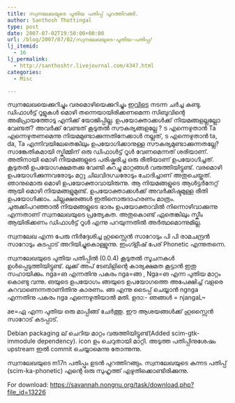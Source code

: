 ```yaml
---
title: സ്വനലേഖയുടെ പുതിയ പതിപ്പ് പുറത്തിറങ്ങി.
author: Santhosh Thottingal
type: post
date: 2007-07-02T19:50:00+00:00
url: /blog/2007/07/02/സ്വനലേഖയുടെ-പുതിയ-പതിപ്പ/
lj_itemid:
  - 16
lj_permalink:
  - http://santhoshtr.livejournal.com/4347.html
categories:
  - Misc

---
```

സ്വനലേഖയെക്കുറിച്ചും വരമൊഴിയെക്കുറിച്ചും [ഇവിടെ][1] നടന്ന ചര്‍ച്ച കണ്ടു. ഡിഫാള്‍ട്ട് റൂളുകള്‍ മൊഴി തന്നെയായിരിക്കണമെന്ന സിബുവിന്റെ അഭിപ്രായത്തോടു എനിക്ക് യോജിപ്പില്ല. ഉപയോക്താക്കള്‍ക്ക് നിയമങ്ങളല്ലല്ലോ വേണ്ടത്? അവര്‍ക്ക് വേണ്ടത് കൂടുതല്‍ സൗകര്യങ്ങളല്ലേ ? ട എന്നെഴുതാന്‍ Ta എന്നെഴുതണമെന്നു നിയമമുണ്ടാക്കുന്നതിനേക്കാള്‍ നല്ല​ത്, ട എന്നെഴുതാന്‍ ta, da, Ta എന്നിവയിലേതെങ്കിലും ഉപയോഗിക്കാനുള്ള സൗകര്യ​മുണ്ടാക്കുന്നതല്ലേ? സാങ്കേതികമായി സ്കിമ്മിന് ഒരു ഡിഫാള്‍ട്ട് റൂള്‍ വേണമെന്നത് ശരിയാണ്. അതിനായി മൊഴി നിയമങ്ങളുടെ പരിഷ്കരിച്ച ഒരു രീതിയാണ് ഉപയോഗിച്ചത്. കൂടുതല്‍ ഉപയോഗക്ഷമതക്കു വേണ്ടി കുറച്ചു മാറ്റങ്ങള്‍ വരുത്തിയിട്ടുണ്ട്. വരമൊഴി ഉപയോഗിക്കുന്നവരോടും മറ്റു ചിലവിദഗ്ധരോടും ചോദിച്ചാണ് അതുചെയ്തത്. ഞാനുമൊരു മൊഴി ഉപയോക്താവായിരുന്നു. ആ നിയമങ്ങളുടെ ആള്‍ട്ടര്‍നേറ്റ് ആയി മൊഴി നിയമങ്ങളുമുണ്ട്. ഉപയോക്താക്കള്‍ക്ക് അവര്‍ക്കിഷ്ടമുള്ള രീതി ഉപയോഗിക്കാം. ചില്ലക്ഷരങ്ങള്‍ ഇതിനൊരുദാഹരണം മാത്രം. ചുരുക്കിപറഞ്ഞാല്‍ നിയമങ്ങളുടെ ഭാരം ഉപയോക്താവില്‍ നിന്നൊഴിവാക്കുന്നു എന്നതാണ് സ്വനലേഖയുടെ പ്രത്യേകത. അതുകൊണ്ട് ഏതെങ്കിലും സ്കീം ആയിരിക്കണം ഡിഫാള്‍ട്ട് റൂള്‍ എന്നു പറയുന്നതില്‍ അര്‍ത്ഥമൊന്നുമില്ല.

സ്വനലേഖ എന്ന പേരു നിര്‍ദ്ദേശിച്ച ഹുസ്സൈന്‍ സാറോടും പി പി രാമചന്ദ്രന്‍ സാറോടും കടപ്പാട് അറിയിച്ചുകൊള്ളുന്നു. ഇംഗ്ളീഷ് പേര് Phonetic എന്നുതന്നെ.

സ്വനലേഖയുടെ പുതിയ പതിപ്പില്‍ (0.0.4) കൂടുതല്‍ സൂചനകള്‍ ഉള്‍പ്പെടുത്തിയിട്ടുണ്ട്. ലുക്ക് അപ് ടേബിളിന്റെ കാര്യക്ഷമത കൂട്ടാന്‍ ഇതു സഹായിക്കും. nga=ങ എന്നതിനു പകരം nga=ങ്ങ , Nga=ങ എന്ന പുതിയ മാറ്റം കൊണ്ടു വന്നു. ങയുടെ ഉപയോഗം ങ്ങയുടെ ഉപയോഗത്തെ അപേക്ഷിച്ച് വളരെ കുറവാണെന്നതാണിതിനു കാരണം. ങ്ങ എന്നു ടൈപ്പ് ചെയ്യാന്‍ ngnga എന്നതിനു പകരം nga എന്നെഴുതിയാല്‍ മതി. ഉദാ:- ഞങ്ങള്‍ = njangaL~

ae=ഏ എന്ന പുതിയ ഒരു മാപ്പിങ്ങ് ചേര്‍ത്തു. ഈ ആശയങ്ങള്‍ക്ക് ഹുസ്സൈന്‍ സാറോട് കടപ്പാട്.

Debian packaging ല് ചെറിയ മാറ്റം വരുത്തിയിട്ടുണ്ട്(Added scim-gtk-immodule dependency). icon ഉം ചെറുതായി മാറ്റി. അടുത്ത പതിപ്പിനുശേഷം upstream ഇല്‍ commit ചെയ്യാമെന്നു തോന്നുന്നു.

സ്വനലേഖയുടെ m17n പതിപ്പും ഉടന്‍ പുറത്തിറങ്ങും. സ്വനലേഖയുടെ കന്നട പതിപ്പ് (scim-ka-phonetic) എന്റെ ഒരു സുഹൃത്ത് എഴുതിക്കൊണ്ടിരിക്കുന്നു.

For download: https://savannah.nongnu.org/task/download.php?file_id=13226

 [1]: http://chithrangal.blogspot.com/2007/06/blog-post_19.html
